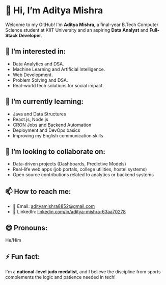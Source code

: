 # 👋 Hi, I’m Aditya Mishra 

Welcome to my GitHub! I'm **Aditya Mishra**, 
a final-year B.Tech Computer Science student at 
KIIT University and an aspiring **Data Analyst**
and **Full-Stack Developer**.

## 👀 I’m interested in:
- Data Analytics and DSA.  
- Machine Learning and Artificial Intelligence. 
- Web Development.  
- Problem Solving and DSA.  
- Real-world tech solutions for social impact.  

## 🌱 I’m currently learning:
- Java and Data Structures  
- React.js, Node.js  
- CRON Jobs and Backend Automation  
- Deployment and DevOps basics  
- Improving my English communication skills  

## 👾 I’m looking to collaborate on:
- Data-driven projects (Dashboards, Predictive Models)  
- Real-life web apps (job portals, college utilities, hostel systems)  
- Open source contributions related to analytics or backend systems  

## 📫 How to reach me:
- 📧 Email: [adityamishra8852@gmail.com](mailto:adityamishra8852@gmail.com)  
- 💼 LinkedIn: [linkedin.com/in/aditya-mishra-63aa70278](https://www.linkedin.com/in/aditya-mishra-63aa70278)

## 😄 Pronouns: 
He/Him

## ⚡ Fun fact: 
I'm a **national-level judo medalist**,
and I believe the discipline from sports 
complements the logic and patience needed in tech!
